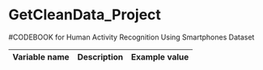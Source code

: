 GetCleanData_Project
====================

#CODEBOOK for Human Activity Recognition Using Smartphones Dataset



Variable name | Description | Example value
--- | --- | ---
